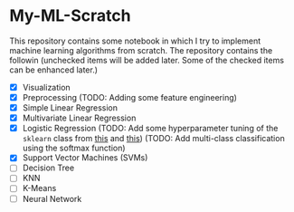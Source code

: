 # My-ML-Scratch
This repository contains some notebook in which I try to implement machine learning algorithms from scratch. The repository contains the followin (unchecked items will be added later. Some of the checked items can be enhanced later.)

- [x]  Visualization
- [x]  Preprocessing (TODO: Adding some feature engineering)
- [x]  Simple Linear Regression
- [x]  Multivariate Linear Regression
- [x]  Logistic Regression (TODO: Add some hyperparameter tuning of the `sklearn` class from [this](https://www.youtube.com/watch?v=tODN7x3BO_E) and [this](https://www.youtube.com/watch?v=pooXM9mM7FU)) (TODO: Add multi-class classification using the softmax function)
- [x]  Support Vector Machines (SVMs)
- [ ]  Decision Tree
- [ ]  KNN
- [ ]  K-Means
- [ ]  Neural Network
